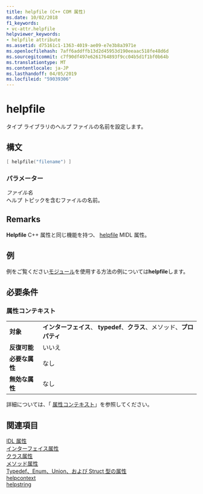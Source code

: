 ```yaml
---
title: helpfile (C++ COM 属性)
ms.date: 10/02/2018
f1_keywords:
- vc-attr.helpfile
helpviewer_keywords:
- helpfile attribute
ms.assetid: d75161c1-1363-4019-ae09-e7e3b8a3971e
ms.openlocfilehash: 7aff6addffb13d2d45953d190eeaac518fe48d6d
ms.sourcegitcommit: c7f90df497e6261764893f9cc04b5d1f1bf0b64b
ms.translationtype: MT
ms.contentlocale: ja-JP
ms.lasthandoff: 04/05/2019
ms.locfileid: "59039306"
---
```

# <a name="helpfile"></a>helpfile

タイプ ライブラリのヘルプ ファイルの名前を設定します。

## <a name="syntax"></a>構文

```cpp
[ helpfile("filename") ]
```

### <a name="parameters"></a>パラメーター

*ファイル名*<br/>
ヘルプ トピックを含むファイルの名前。

## <a name="remarks"></a>Remarks

**Helpfile** C++ 属性と同じ機能を持つ、 [helpfile](/windows/desktop/Midl/helpfile) MIDL 属性。

## <a name="example"></a>例

例をご覧ください[モジュール](module-cpp.md)を使用する方法の例については**helpfile**します。

## <a name="requirements"></a>必要条件

### <a name="attribute-context"></a>属性コンテキスト

|||
|-|-|
|**対象**|**インターフェイス**、 **typedef**、**クラス**、メソッド、**プロパティ**|
|**反復可能**|いいえ|
|**必要な属性**|なし|
|**無効な属性**|なし|

詳細については、「 [属性コンテキスト](cpp-attributes-com-net.md#contexts)」を参照してください。

## <a name="see-also"></a>関連項目

[IDL 属性](idl-attributes.md)<br/>
[インターフェイス属性](interface-attributes.md)<br/>
[クラス属性](class-attributes.md)<br/>
[メソッド属性](method-attributes.md)<br/>
[Typedef、Enum、Union、および Struct 型の属性](typedef-enum-union-and-struct-attributes.md)<br/>
[helpcontext](helpcontext.md)<br/>
[helpstring](helpstring.md)